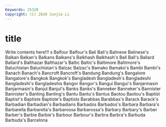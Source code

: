 ```yaml
---
Keywords: 25320
Copyright: (C) 2020 Junjie Li
---
```


# title

Write contents here!!!
s 
Balfour 
Balfour's 
Bali 
Bali's 
Balinese
Balinese's 
Balkan 
Balkan's 
Balkans 
Balkans's 
Balkhash 
Balkhash's 
Ball 
Ball's 
Ballard
Ballard's 
Balthazar 
Balthazar's 
Baltic 
Baltic's 
Baltimore 
Baltimore's 
Baluchistan 
Baluchistan's 
Balzac
Balzac's 
Bamako 
Bamako's 
Bambi 
Bambi's 
Banach 
Banach's 
Bancroft 
Bancroft's 
Bandung
Bandung's 
Bangalore 
Bangalore's 
Bangkok 
Bangkok's 
Bangladesh 
Bangladesh's 
Bangladeshi 
Bangladeshi's 
Bangladeshis
Bangor 
Bangor's 
Bangui 
Bangui's 
Banjarmasin 
Banjarmasin's 
Banjul 
Banjul's 
Banks 
Banks's
Banneker 
Banneker's 
Bannister 
Bannister's 
Banting 
Banting's 
Bantu 
Bantu's 
Bantus 
Baotou
Baotou's 
Baptist 
Baptist's 
Baptiste 
Baptiste's 
Baptists 
Barabbas 
Barabbas's 
Barack 
Barack's
Barbadian 
Barbadian's 
Barbadians 
Barbados 
Barbados's 
Barbara 
Barbara's 
Barbarella 
Barbarella's 
Barbarossa
Barbarossa's 
Barbary 
Barbary's 
Barber 
Barber's 
Barbie 
Barbie's 
Barbour 
Barbour's 
Barbra
Barbra's 
Barbuda 
Barbuda's 
Barcelona 
